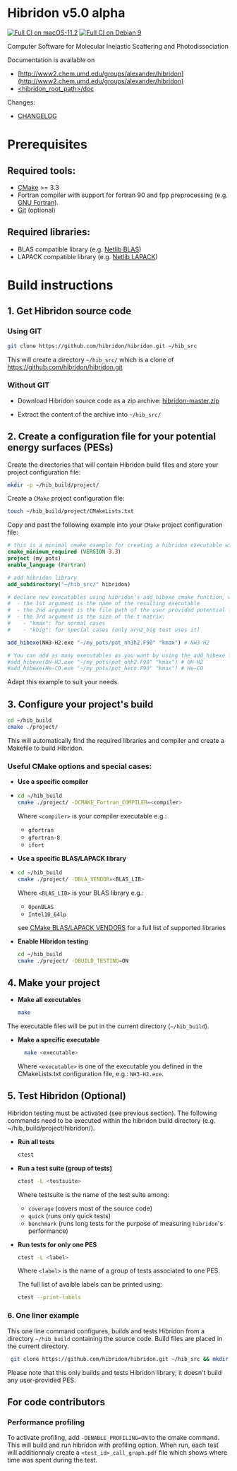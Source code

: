 # Hibridon v5.0 alpha

[![Full CI on macOS-11.2](https://github.com/hibridon/hibridon/actions/workflows/full_macOS-11.2.yml/badge.svg)](https://github.com/hibridon/hibridon/actions/workflows/full_macOS-11.2.yml)
[![Full CI on Debian 9](https://github.com/hibridon/hibridon/actions/workflows/full_Debian-9.yml/badge.svg)](https://github.com/hibridon/hibridon/actions/workflows/full_Debian-9.yml)

Computer Software for
Molecular Inelastic Scattering and Photodissociation

Documentation is available on
- [http://www2.chem.umd.edu/groups/alexander/hibridon](http://www2.chem.umd.edu/groups/alexander/hibridon)
- [<hibridon_root_path>/doc](doc)

Changes:
- [CHANGELOG](CHANGELOG.md)

#  Prerequisites

## Required tools:
* [CMake](https://cmake.org/install/) >= 3.3
* Fortran compiler with support for fortran 90 and fpp preprocessing (e.g. [GNU Fortran](https://fortran-lang.org/learn/os_setup/install_gfortran)).
* [Git](https://git-scm.com/book/en/v2/Getting-Started-Installing-Git) (optional)


## Required libraries:

* BLAS compatible library (e.g. [Netlib BLAS](http://www.netlib.org/blas/))
* LAPACK compatible library (e.g. [Netlib LAPACK](http://www.netlib.org/lapack/))
  
# Build instructions

## 1. Get Hibridon source code
### Using GIT

```bash
git clone https://github.com/hibridon/hibridon.git ~/hib_src
```
This will create a directory `~/hib_src/` which is a clone of https://github.com/hibridon/hibridon.git 

### Without GIT
- Download Hibridon source code as a zip archive: [hibridon-master.zip](https://github.com/hibridon/hibridon/archive/refs/heads/master.zip)

- Extract the content of the archive into `~/hib_src/` 

## 2. Create a configuration file for your potential energy surfaces (PESs)

Create the directories that will contain Hibridon build files and store your project configuration file:
```bash
mkdir -p ~/hib_build/project/
```

Create a `CMake` project configuration file:
```bash
touch ~/hib_build/project/CMakeLists.txt
```

Copy and past the following example into your `CMake` project configuration file:

```cmake
# this is a minimal cmake example for creating a hibridon executable with an user-supplied PES
cmake_minimum_required (VERSION 3.3)
project (my_pots)
enable_language (Fortran)

# add hibridon library
add_subdirectory("~/hib_src/" hibridon)

# declare new executables using hibridon's add_hibexe cmake function, where:
#  - the 1st argument is the name of the resulting executable
#  - the 2nd argument is the file path of the user provided potential file
#  - the 3rd argument is the size of the t matrix:
#    - "kmax": for normal cases
#    - "kbig": for special cases (only arn2_big test uses it)

add_hibexe(NH3-H2.exe "~/my_pots/pot_nh3h2.F90" "kmax") # NH3-H2

# You can add as many executables as you want by using the add_hibexe function:
#add_hibexe(OH-H2.exe "~/my_pots/pot_ohh2.F90" "kmax") # OH-H2
#add_hibexe(He-CO.exe "~/my_pots/pot_heco.F90" "kmax") # He-CO
```

Adapt this example to suit your needs.



## 3. Configure your project's build

```bash
cd ~/hib_build
cmake ./project/
```
This will automatically find the required libraries and compiler and create a Makefile to build Hibridon. 


### Useful CMake options and special cases:

- **Use a specific compiler**
- 
    ```bash
    cd ~/hib_build
    cmake ./project/ -DCMAKE_Fortran_COMPILER=<compiler>
    ```
    Where `<compiler>` is your compiler executable e.g.:
    - `gfortran`
    - `gfortran-8`
    - `ifort` 

- **Use a specific BLAS/LAPACK library**
- 
    ```bash
    cd ~/hib_build
    cmake ./project/ -DBLA_VENDOR=<BLAS_LIB> 
    ```
    Where `<BLAS_LIB>` is your BLAS library e.g.:
    - `OpenBLAS`
    - `Intel10_64lp`
  
    see [CMake BLAS/LAPACK VENDORS](https://cmake.org/cmake/help/latest/module/FindBLAS.html#blas-lapack-vendors) for a full list of supported libraries


- **Enable Hibridon testing**
 
    ```bash
    cd ~/hib_build
    cmake ./project/ -DBUILD_TESTING=ON
    ```



## 4. Make your project
- **Make all executables**
    ```bash
    make
    ```
The executable files will be put in the current directory (`~/hib_build`).
- **Make a specific executable** 
  ```bash
    make <executable>
  ```
  Where `<executable>` is one of the executable you defined in the CMakeLists.txt configuration file, e.g.: `NH3-H2.exe`.

## 5. Test Hibridon (Optional)
Hibridon testing must be activated (see previous section).
The following commands need to be executed within the hibridon build directory (e.g. ~/hib_build/project/hibridon/).

- **Run all tests**
    ```bash
    ctest
    ```
- **Run a test suite (group of tests)** 
    ```bash
    ctest -L <testsuite>
    ```
    Where testsuite is the name of the test suite among:
    - `coverage` (covers most of the source code)
    - `quick` (runs only quick tests)
    - `benchmark` (runs long tests for the purpose of measuring `hibridon`'s performance)
    
- **Run tests for only one PES** 
    ```bash
    ctest -L <label>
    ```

    Where `<label>` is the name of a group of tests associated to one PES.
    
    The full list of avaible labels can be printed using: 
    ```bash
    ctest --print-labels
    ```

### 6. One liner example

This one line command configures, builds and tests Hibridon from a directory `~/hib_build` containing the source code. Build files are placed in the current directory.

```bash
 git clone https://github.com/hibridon/hibridon.git ~/hib_src && mkdir -p ~/hib_build && cmake -DCMAKE_Fortran_COMPILER=gfortran -DBUILD_TESTING=ON -S ~/hib_src/ -B ~/hib_build && cd ~/hib_build/ && make && ctest -L coverage
```

Please note that this only builds and tests Hibridon library; it doesn't build any user-provided PES.

## For code contributors

<!---
### Code coverage

Code coverage option `ENABLE_CODE_COVERAGE` allows the delvelopers to identify the portions of hibridon source code that are not yet covered by the tests.

To activate code coverage, add `-DENABLE_CODE_COVERAGE=ON` to the cmake command. This option will generate code coverage info files when running tests.

Then, `make html_coverages`, will convert these coverage files into html reports:
- `<hibridon_build_dir>/coverage/<test_id>/index.html`: a report that shows the code covered by the test `<test_id>`
- `<hibridon_build_dir>/coverage/total/index.html`: a report that shows the code covered by all tests
-->

### Performance profiling

To activate profiling, add `-DENABLE_PROFILING=ON` to the cmake command. This will build and run hibridon with profiling option. When run, each test will additionnaly create a `<test_id>_call_graph.pdf` file which shows where time was spent during the test.
